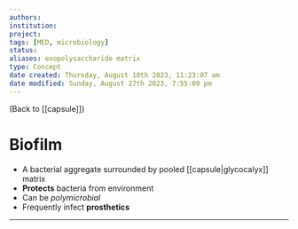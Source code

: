 ```yaml
---
authors: 
institution: 
project: 
tags: [MED, microbiology]
status: 
aliases: exopolysaccharide matrix
type: Concept
date created: Thursday, August 10th 2023, 11:23:07 am
date modified: Sunday, August 27th 2023, 7:55:09 pm
---
```


(Back to [[capsule]])

# Biofilm

- A bacterial aggregate surrounded by pooled [[capsule|glycocalyx]] matrix
- **Protects** bacteria from environment
- Can be _polymicrobial_
- Frequently infect **prosthetics**

---
